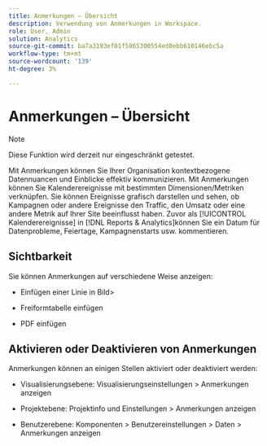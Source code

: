 ```yaml
---
title: Anmerkungen – Übersicht
description: Verwendung von Anmerkungen in Workspace.
role: User, Admin
solution: Analytics
source-git-commit: ba7a3193ef01f5865300554ed0ebb610146ebc5a
workflow-type: tm+mt
source-wordcount: '139'
ht-degree: 3%

---
```


# Anmerkungen – Übersicht

>[!NOTE]
>
>Diese Funktion wird derzeit nur eingeschränkt getestet.

Mit Anmerkungen können Sie Ihrer Organisation kontextbezogene Datennuancen und Einblicke effektiv kommunizieren. Mit Anmerkungen können Sie Kalenderereignisse mit bestimmten Dimensionen/Metriken verknüpfen. Sie können Ereignisse grafisch darstellen und sehen, ob Kampagnen oder andere Ereignisse den Traffic, den Umsatz oder eine andere Metrik auf Ihrer Site beeinflusst haben. Zuvor als [!UICONTROL Kalenderereignisse] in [!DNL Reports & Analytics]können Sie ein Datum für Datenprobleme, Feiertage, Kampagnenstarts usw. kommentieren.

## Sichtbarkeit

Sie können Anmerkungen auf verschiedene Weise anzeigen:

* Einfügen einer Linie in Bild>

* Freiformtabelle einfügen

* PDF einfügen

## Aktivieren oder Deaktivieren von Anmerkungen

Anmerkungen können an einigen Stellen aktiviert oder deaktiviert werden:

* Visualisierungsebene: Visualisierungseinstellungen > Anmerkungen anzeigen

* Projektebene: Projektinfo und Einstellungen > Anmerkungen anzeigen

* Benutzerebene: Komponenten > Benutzereinstellungen > Daten > Anmerkungen anzeigen
